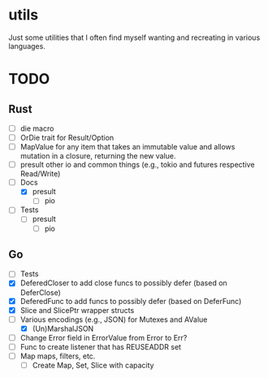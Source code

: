 # utils
Just some utilities that I often find myself wanting and recreating in various languages.

# TODO

## Rust
- [ ] die macro
- [ ] OrDie trait for Result/Option
- [ ] MapValue for any item that takes an immutable value and allows mutation in a closure, returning the new value.
- [ ] presult other io and common things (e.g., tokio and futures respective Read/Write)
- [ ] Docs
    - [x] presult
        - [ ] pio
- [ ] Tests
    - [ ] presult
        - [ ] pio

## Go
- [ ] Tests
- [x] DeferedCloser to add close funcs to possibly defer (based on DeferClose)
- [x] DeferedFunc to add funcs to possibly defer (based on DeferFunc)
- [x] Slice and SlicePtr wrapper structs
- [ ] Various encodings (e.g., JSON) for Mutexes and AValue
    - [x] (Un)MarshalJSON
- [ ] Change Error field in ErrorValue from Error to Err?
- [ ] Func to create listener that has REUSEADDR set
- [ ] Map maps, filters, etc.
    - [ ] Create Map, Set, Slice with capacity

